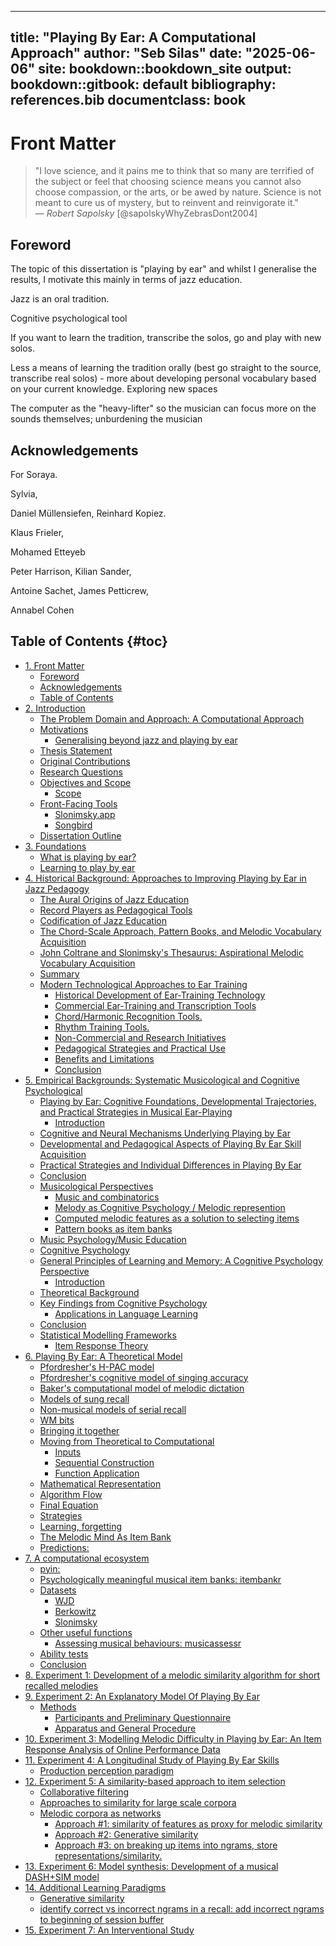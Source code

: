 
---
title: "Playing By Ear: A Computational Approach"
author: "Seb Silas"
date: "2025-06-06"
site: bookdown::bookdown_site
output:
  bookdown::gitbook: default
bibliography: references.bib
documentclass: book
---


# Front Matter

> "I love science, and it pains me to think that so many are terrified of the subject or feel that choosing science means you cannot also choose compassion, or the arts, or be awed by nature. Science is not meant to cure us of mystery, but to reinvent and reinvigorate it."  
> — *Robert Sapolsky* [@sapolskyWhyZebrasDont2004]


## Foreword


The topic of this dissertation is "playing by ear" and whilst I generalise the results, I motivate this mainly in terms of jazz education.


Jazz is an oral tradition.


Cognitive psychological tool

If you want to learn the tradition, transcribe the solos, go and play with new solos.

Less a means of learning the tradition orally (best go straight to the source, transcribe real solos) - more about developing personal vocabulary based on your current knowledge. Exploring new spaces


The computer as the "heavy-lifter" so the musician can focus more on the sounds themselves; unburdening the musician



## Acknowledgements


For Soraya.


Sylvia,


Daniel Müllensiefen, Reinhard Kopiez.

Klaus Frieler, 

Mohamed Etteyeb

Peter Harrison, Kilian Sander, 

Antoine Sachet, James Petticrew, 

Annabel Cohen


<!-- for graphics -->

<!--

<a href="https://www.flaticon.com/free-icons/saxophone" title="saxophone icons">Saxophone icons created by Nsit - Flaticon</a>

-->

## Table of Contents {#toc}


- [1. Front Matter](index.html#front-matter)
  - [Foreword](index.html#foreword)
  - [Acknowledgements](index.html#acknowledgements)
  - [Table of Contents](index.html#toc)
- [2. Introduction](01-introduction.html#introduction)
  - [The Problem Domain and Approach: A Computational Approach](01-introduction.html#the-problem-domain-and-approach-a-computational-approach)
  - [Motivations](01-introduction.html#motivations)
    - [Generalising beyond jazz and playing by ear](01-introduction.html#generalising-beyond-jazz-and-playing-by-ear)
  - [Thesis Statement](01-introduction.html#thesis-statement)
  - [Original Contributions](01-introduction.html#original-contributions)
  - [Research Questions](01-introduction.html#research-questions)
  - [Objectives and Scope](01-introduction.html#objectives-and-scope)
    - [Scope](01-introduction.html#scope)
  - [Front-Facing Tools](01-introduction.html#front-facing-tools)
    - [Slonimsky.app](01-introduction.html#slonimskyapp)
    - [Songbird](01-introduction.html#songbird)
  - [Dissertation Outline](01-introduction.html#dissertation-outline)
- [3. Foundations](02-foundations.html#foundations)
  - [What is playing by ear?](02-foundations.html#what-is-playing-by-ear)
  - [Learning to play by ear](02-foundations.html#learning-to-play-by-ear)
- [4. Historical Background: Approaches to Improving Playing by Ear in Jazz Pedagogy](03-historical_background.html#historical_background)
  - [The Aural Origins of Jazz Education](03-historical_background.html#the-aural-origins-of-jazz-education)
  - [Record Players as Pedagogical Tools](03-historical_background.html#record-players-as-pedagogical-tools)
  - [Codification of Jazz Education](03-historical_background.html#codification-of-jazz-education)
  - [The Chord-Scale Approach, Pattern Books, and Melodic Vocabulary Acquisition](03-historical_background.html#the-chord-scale-approach-pattern-books-and-melodic-vocabulary-acquisition)
  - [John Coltrane and Slonimsky's Thesaurus: Aspirational Melodic Vocabulary Acquisition](03-historical_background.html#john-coltrane-and-slonimskys-thesaurus-aspirational-melodic-vocabulary-acquisition)
  - [Summary](03-historical_background.html#summary)
  - [Modern Technological Approaches to Ear Training](03-historical_background.html#modern-technological-approaches-to-ear-training)
    - [Historical Development of Ear-Training Technology](03-historical_background.html#historical-development-of-ear-training-technology)
    - [Commercial Ear-Training and Transcription Tools](03-historical_background.html#commercial-ear-training-and-transcription-tools)
    - [Chord/Harmonic Recognition Tools.](03-historical_background.html#chordharmonic-recognition-tools)
    - [Rhythm Training Tools.](03-historical_background.html#rhythm-training-tools)
    - [Non-Commercial and Research Initiatives](03-historical_background.html#non-commercial-and-research-initiatives)
    - [Pedagogical Strategies and Practical Use](03-historical_background.html#pedagogical-strategies-and-practical-use)
    - [Benefits and Limitations](03-historical_background.html#benefits-and-limitations)
    - [Conclusion](03-historical_background.html#conclusion)
- [5. Empirical Backgrounds: Systematic Musicological and Cognitive Psychological](04-empirical_backgrounds.html#empirical_backgrounds)
  - [Playing by Ear: Cognitive Foundations, Developmental Trajectories, and Practical Strategies in Musical Ear-Playing](04-empirical_backgrounds.html#playing-by-ear-cognitive-foundations-developmental-trajectories-and-practical-strategies-in-musical-ear-playing)
    - [Introduction](04-empirical_backgrounds.html#introduction)
  - [Cognitive and Neural Mechanisms Underlying Playing by Ear](04-empirical_backgrounds.html#cognitive-and-neural-mechanisms-underlying-playing-by-ear)
  - [Developmental and Pedagogical Aspects of Playing By Ear Skill Acquisition](04-empirical_backgrounds.html#developmental-and-pedagogical-aspects-of-playing-by-ear-skill-acquisition)
  - [Practical Strategies and Individual Differences in Playing By Ear](04-empirical_backgrounds.html#practical-strategies-and-individual-differences-in-playing-by-ear)
  - [Conclusion](04-empirical_backgrounds.html#conclusion)
  - [Musicological Perspectives](04-empirical_backgrounds.html#musicological-perspectives)
    - [Music and combinatorics](04-empirical_backgrounds.html#music-and-combinatorics)
    - [Melody as Cognitive Psychology / Melodic represention](04-empirical_backgrounds.html#melody-as-cognitive-psychology-melodic-represention)
    - [Computed melodic features as a solution to selecting items](04-empirical_backgrounds.html#computed-melodic-features-as-a-solution-to-selecting-items)
    - [Pattern books as item banks](04-empirical_backgrounds.html#pattern-books-as-item-banks)
  - [Music Psychology/Music Education](04-empirical_backgrounds.html#music-psychologymusic-education)
  - [Cognitive Psychology](04-empirical_backgrounds.html#cognitive-psychology)
  - [General Principles of Learning and Memory: A Cognitive Psychology Perspective](04-empirical_backgrounds.html#general-principles-of-learning-and-memory-a-cognitive-psychology-perspective)
    - [Introduction](04-empirical_backgrounds.html#introduction)
  - [Theoretical Background](04-empirical_backgrounds.html#theoretical-background)
  - [Key Findings from Cognitive Psychology](04-empirical_backgrounds.html#key-findings-from-cognitive-psychology)
    - [Applications in Language Learning](04-empirical_backgrounds.html#applications-in-language-learning)
  - [Conclusion](04-empirical_backgrounds.html#conclusion)
  - [Statistical Modelling Frameworks](04-empirical_backgrounds.html#statistical-modelling-frameworks)
    - [Item Response Theory](04-empirical_backgrounds.html#item-response-theory)
- [6. Playing By Ear: A Theoretical Model](05-playing-by-ear-a-theoretical-model.html#theoretical-model)
  - [Pfordresher's H-PAC model](05-playing-by-ear-a-theoretical-model.html#pfordreshers-h-pac-model)
  - [Pfordresher's cognitive model of singing accuracy](05-playing-by-ear-a-theoretical-model.html#pfordreshers-cognitive-model-of-singing-accuracy)
  - [Baker's computational model of melodic dictation](05-playing-by-ear-a-theoretical-model.html#bakers-computational-model-of-melodic-dictation)
  - [Models of sung recall](05-playing-by-ear-a-theoretical-model.html#models-of-sung-recall)
  - [Non-musical models of serial recall](05-playing-by-ear-a-theoretical-model.html#non-musical-models-of-serial-recall)
  - [WM bits](05-playing-by-ear-a-theoretical-model.html#wm-bits)
  - [Bringing it together](05-playing-by-ear-a-theoretical-model.html#bringing-it-together)
  - [Moving from Theoretical to Computational](05-playing-by-ear-a-theoretical-model.html#moving-from-theoretical-to-computational)
    - [Inputs](05-playing-by-ear-a-theoretical-model.html#inputs)
    - [Sequential Construction](05-playing-by-ear-a-theoretical-model.html#sequential-construction)
    - [Function Application](05-playing-by-ear-a-theoretical-model.html#function-application)
  - [Mathematical Representation](05-playing-by-ear-a-theoretical-model.html#mathematical-representation)
  - [Algorithm Flow](05-playing-by-ear-a-theoretical-model.html#algorithm-flow)
  - [Final Equation](05-playing-by-ear-a-theoretical-model.html#final-equation)
  - [Strategies](05-playing-by-ear-a-theoretical-model.html#strategies)
  - [Learning, forgetting](05-playing-by-ear-a-theoretical-model.html#learning-forgetting)
  - [The Melodic Mind As Item Bank](05-playing-by-ear-a-theoretical-model.html#the-melodic-mind-as-item-bank)
  - [Predictions:](05-playing-by-ear-a-theoretical-model.html#predictions)
- [7. A computational ecosystem](06-computational-ecosystem.html#computational-ecosystem)
  - [pyin:](06-computational-ecosystem.html#pyin)
  - [Psychologically meaningful musical item banks: itembankr](06-computational-ecosystem.html#psychologically-meaningful-musical-item-banks-itembankr)
  - [Datasets](06-computational-ecosystem.html#datasets)
    - [WJD](06-computational-ecosystem.html#wjd)
    - [Berkowitz](06-computational-ecosystem.html#berkowitz)
    - [Slonimsky](06-computational-ecosystem.html#slonimsky)
  - [Other useful functions](06-computational-ecosystem.html#other-useful-functions)
    - [Assessing musical behaviours: musicassessr](06-computational-ecosystem.html#assessing-musical-behaviours-musicassessr)
  - [Ability tests](06-computational-ecosystem.html#ability-tests)
  - [Conclusion](06-computational-ecosystem.html#conclusion)
- [8. Experiment 1: Development of a melodic similarity algorithm for short recalled melodies](07-development-of-melodic-similarity-algorithm-for-short-melodies.html#melsim_development)
- [9. Experiment 2: An Explanatory Model Of Playing By Ear](08-main_pbe_study_lab.html#pbet_lab_study)
  - [Methods](08-main_pbe_study_lab.html#methods)
    - [Participants and Preliminary Questionnaire](08-main_pbe_study_lab.html#participants-and-preliminary-questionnaire)
    - [Apparatus and General Procedure](08-main_pbe_study_lab.html#apparatus-and-general-procedure)
- [10. Experiment 3: Modelling Melodic Difficulty in Playing by Ear: An Item Response Analysis of Online Performance Data](09-main_pbe_study_online.html#pbet_online_study)
- [11. Experiment 4: A Longitudinal Study of Playing By Ear Skills](10_study_history_study.html#study_history_study)
  - [Production perception paradigm](10_study_history_study.html#production-perception-paradigm)
- [12. Experiment 5: A similarity-based approach to item selection](11-similarity_modelling_study.html#similarity_study)
  - [Collaborative filtering](11-similarity_modelling_study.html#collaborative-filtering)
  - [Approaches to similarity for large scale corpora](11-similarity_modelling_study.html#approaches-to-similarity-for-large-scale-corpora)
  - [Melodic corpora as networks](11-similarity_modelling_study.html#melodic-corpora-as-networks)
    - [Approach #1: similarity of features as proxy for melodic similarity](11-similarity_modelling_study.html#approach-1-similarity-of-features-as-proxy-for-melodic-similarity)
    - [Approach #2: Generative similarity](11-similarity_modelling_study.html#approach-2-generative-similarity)
    - [Approach #3: on breaking up items into ngrams, store representations/similarity.](11-similarity_modelling_study.html#approach-3-on-breaking-up-items-into-ngrams-store-representationssimilarity)
- [13. Experiment 6: Model synthesis: Development of a musical DASH+SIM model](12-DASH_model.html#experiment-6-model-synthesis-development-of-a-musical-dashsim-model)
- [14. Additional Learning Paradigms](13-learning_paradigms.html#additional-learning-paradigms)
  - [Generative similarity](13-learning_paradigms.html#generative-similarity)
  - [identify correct vs incorrect ngrams in a recall: add incorrect ngrams to beginning of session buffer](13-learning_paradigms.html#identify-correct-vs-incorrect-ngrams-in-a-recall-add-incorrect-ngrams-to-beginning-of-session-buffer)
- [15. Experiment 7: An Interventional Study](14-an_interventional_study.html#interventional_Study)

